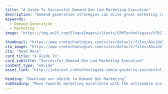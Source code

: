 ```yaml
---
title: "A Guide To Successful Demand Gen Led Marketing Execution"
description: "Demand generation strategies can drive great marketing results, but you must get the creation and implementation of these strategies right."
keywords: 
  - Demand Generation
  - Marketing
image: "https://img.en25.com/EloquaImages/clients/CRMTechnologies/%7B1113fa83-a18c-49e4-8085-b5d07f429262%7D_LP-M-EM2.jpg"

thumbnail: "https://www.crmtechnologies.com/sites/default/files/AGuideToSuccessful.png"
cta_image: "https://www.crmtechnologies.com/sites/default/files/AGuideToSuccessful_0.png"
cta: "Read More"
card_title: "A Guide To"
card_subtitle: "Successful Demand Gen Led Marketing Execution"	
content_type: "eGuide"
asset_link: "http://interact.crmtechnologies.com/a-guide-to-successful-demand-gen-led-marketing"

heading: "Download our eGuide to Demand Gen Marketing"
subheading: "Move towards marketing excellence with the actionable insights contained in our free resources."
---
```

